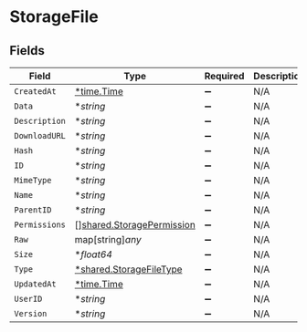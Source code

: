 # StorageFile


## Fields

| Field                                                                         | Type                                                                          | Required                                                                      | Description                                                                   |
| ----------------------------------------------------------------------------- | ----------------------------------------------------------------------------- | ----------------------------------------------------------------------------- | ----------------------------------------------------------------------------- |
| `CreatedAt`                                                                   | [*time.Time](https://pkg.go.dev/time#Time)                                    | :heavy_minus_sign:                                                            | N/A                                                                           |
| `Data`                                                                        | **string*                                                                     | :heavy_minus_sign:                                                            | N/A                                                                           |
| `Description`                                                                 | **string*                                                                     | :heavy_minus_sign:                                                            | N/A                                                                           |
| `DownloadURL`                                                                 | **string*                                                                     | :heavy_minus_sign:                                                            | N/A                                                                           |
| `Hash`                                                                        | **string*                                                                     | :heavy_minus_sign:                                                            | N/A                                                                           |
| `ID`                                                                          | **string*                                                                     | :heavy_minus_sign:                                                            | N/A                                                                           |
| `MimeType`                                                                    | **string*                                                                     | :heavy_minus_sign:                                                            | N/A                                                                           |
| `Name`                                                                        | **string*                                                                     | :heavy_minus_sign:                                                            | N/A                                                                           |
| `ParentID`                                                                    | **string*                                                                     | :heavy_minus_sign:                                                            | N/A                                                                           |
| `Permissions`                                                                 | [][shared.StoragePermission](../../../pkg/models/shared/storagepermission.md) | :heavy_minus_sign:                                                            | N/A                                                                           |
| `Raw`                                                                         | map[string]*any*                                                              | :heavy_minus_sign:                                                            | N/A                                                                           |
| `Size`                                                                        | **float64*                                                                    | :heavy_minus_sign:                                                            | N/A                                                                           |
| `Type`                                                                        | [*shared.StorageFileType](../../../pkg/models/shared/storagefiletype.md)      | :heavy_minus_sign:                                                            | N/A                                                                           |
| `UpdatedAt`                                                                   | [*time.Time](https://pkg.go.dev/time#Time)                                    | :heavy_minus_sign:                                                            | N/A                                                                           |
| `UserID`                                                                      | **string*                                                                     | :heavy_minus_sign:                                                            | N/A                                                                           |
| `Version`                                                                     | **string*                                                                     | :heavy_minus_sign:                                                            | N/A                                                                           |
